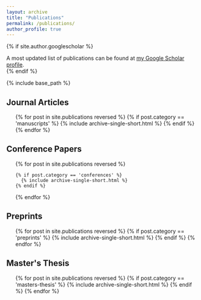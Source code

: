 ```yaml
---
layout: archive
title: "Publications"
permalink: /publications/
author_profile: true
---
```


{% if site.author.googlescholar %}
  <div class="wordwrap">A most updated list of publications can be found at <a href="{{site.author.googlescholar}}">my Google Scholar profile</a>.</div>
{% endif %}

{% include base_path %}

## Journal Articles

<ol>
  {% for post in site.publications reversed %}
    {% if post.category == 'manuscripts' %}
      {% include archive-single-short.html %}
    {% endif %}
  {% endfor %}
</ol>

## Conference Papers

<ol>
  {% for post in site.publications reversed %}

    {% if post.category == 'conferences' %}
      {% include archive-single-short.html %}
    {% endif %}

  {% endfor %}
</ol>

## Preprints

<ol>
  {% for post in site.publications reversed %}
    {% if post.category == 'preprints' %}
      {% include archive-single-short.html %}
    {% endif %}
  {% endfor %}
</ol>

## Master's Thesis
<ol>
  {% for post in site.publications reversed %}
    {% if post.category == 'masters-thesis' %}
      {% include archive-single-short.html %}
    {% endif %}
  {% endfor %}
</ol>
